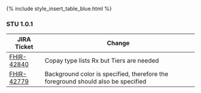 
{% include style_insert_table_blue.html %}

### STU 1.0.1

| JIRA Ticket                                          | Change                                                                               |
|------------------------------------------------------|--------------------------------------------------------------------------------------|
| [FHIR-42840](https://jira.hl7.org/browse/FHIR-42840) | Copay type lists Rx but Tiers are needed                                             | 
| [FHIR-42779](https://jira.hl7.org/browse/FHIR-42779) | Background color is specified, therefore the foreground should also be specified     | 


